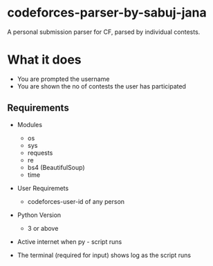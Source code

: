 # codeforces-parser-by-sabuj-jana
A personal submission parser for CF, parsed by individual contests.

# What it does
* You are prompted the username
* You are shown the no of contests the user has participated

## Requirements
* Modules
    * os
    * sys
    * requests
    * re
    * bs4 (BeautifulSoup)
    * time

* User Requiremets
    * codeforces-user-id of any person

* Python Version
    * 3 or above

* Active internet when py - script runs

* The terminal (required for input) shows log as the script runs

